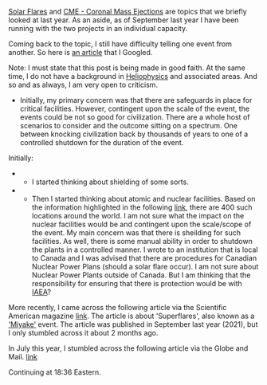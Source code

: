 [Solar Flares](https://en.wikipedia.org/wiki/Solar_flare) and [CME - Coronal Mass Ejections](https://en.wikipedia.org/wiki/Coronal_mass_ejection) are topics that we briefly looked at last year. As an aside, as of September last year I have been running with the two projects in an individual capacity.

Coming back to the topic, I still have difficulty telling one event from another. So here is [an article](https://phys.org/news/2014-09-difference-cmes-solar-flares.html) that I Googled. 

Note: I must state that this post is being made in good faith. At the same time, I do not have a background in [Heliophysics](https://en.wikipedia.org/wiki/Heliophysics) and associated areas. And so and as always, I am very open to criticism.

* Initially, my primary concern was that there are safeguards in place for critical facilities. However, contingent upon the scale of the event, the events could be not so good for civilization. There are a whole host of scenarios to consider and the outcome sitting on a spectrum. One between knocking civilization back by thousands of years to one of a controlled shutdown for the duration of the event.

Initially: 
* * I started thinking about shielding of some sorts. 
* * Then I started thinking about atomic and nuclear facilities. Based on the information highlighted in the following [link](https://world-nuclear.org/information-library/current-and-future-generation/plans-for-new-reactors-worldwide.aspx#:~:text=Today%20there%20are%20about%20440,10%25%20of%20the%20world%27s%20electricity.), there are 400 such locations around the world. I am not sure what the impact on the nuclear facilities would be and contingent upon the scale/scope of the event. My main concern was that there is sheilding for such facilities. As well, there is some manual ability in order to shutdown the plants in a controlled manner. I wrote to an institution that is local to Canada and I was advised that there are procedures for Canadian Nuclear Power Plans (should a solar flare occur). I am not sure about Nuclear Power Plants outside of Canada. But I am thinking that the responsibility for ensuring that there is protection would be with [IAEA](https://www.iaea.org/)?




More recently, I came across the following article via the Scientific American magazine [link](https://www.scientificamerican.com/article/solar-superflares-rocked-earth-less-than-10-000-years-ago-and-could-strike-again/). The article is about 'Superflares', also known as a ['Miyake'](https://en.wikipedia.org/wiki/774%E2%80%93775_carbon-14_spike) event. The article was published in September last year (2021), but I only stumbled across it about 2 months ago. 



In July this year, I stumbled across the following article via the Globe and Mail. [link](https://www.theglobeandmail.com/opinion/article-a-major-solar-storm-can-strike-earth-we-need-to-be-ready/)

Continuing at 18:36 Eastern.
